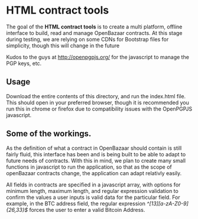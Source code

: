 # HTML contract tools

The goal of the **HTML contract tools** is to create a multi platform, offline interface to build, read and manage OpenBazaar contracts.  At this stage during testing, we are relying on some CDNs for Bootstrap files for simplicity, though this will change in the future

Kudos to the guys at http://openpgpjs.org/ for the javascript to manage the PGP keys, etc.

## Usage
Download the entire contents of this directory, and run the index.html file.  This should open in your preferred browser, though it is recommended you run this in chrome or firefox due to compatibility issues with the OpenPGPJS javascript.


## Some of the workings.

As the definition of what a contract in OpenBazaar should contain is still fairly fluid, this interface has been and is being built to be able to adapt to future needs of contracts.  With this in mind, we plan to create many small functions in javascript to run the application, so that as the scope of openBazaar contracts change, the application can adapt relativly easily.

All fields in contracts are specified in a javascript array, with options for minimum length, maximum length, and regular expression validation to confirm the values a user inputs is valid data for the particular field.  For example, in the BTC address field, the regular expression *^[13][a-zA-Z0-9]{26,33}$* forces the user to enter a valid Bitcoin Address.

